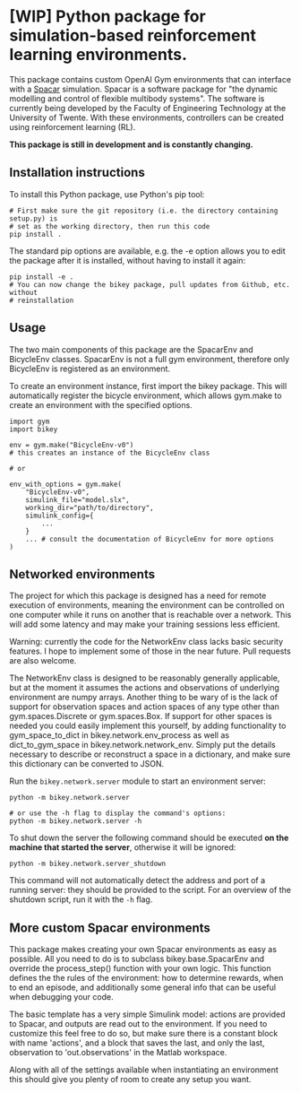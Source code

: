 # \[WIP\] Python package for simulation-based reinforcement learning environments.

This package contains custom OpenAI Gym environments that can interface with a
[Spacar](http://spacar.nl/spacar) simulation. Spacar is a software package for
"the dynamic modelling and control of flexible multibody systems". The
software is currently being developed by the Faculty of Engineering Technology
at the University of Twente. With these environments, controllers can be
created using reinforcement learning (RL).

**This package is still in development and is constantly changing.**

## Installation instructions
To install this Python package, use Python's pip tool:

```
# First make sure the git repository (i.e. the directory containing setup.py) is
# set as the working directory, then run this code
pip install .
```

The standard pip options are available, e.g. the -e option allows you to edit
the package after it is installed, without having to install it again:

```
pip install -e .
# You can now change the bikey package, pull updates from Github, etc. without
# reinstallation
```

## Usage
The two main components of this package are the SpacarEnv and BicycleEnv
classes. SpacarEnv is not a full gym environment, therefore only BicycleEnv
is registered as an environment.

To create an environment instance, first import the bikey package. This will
automatically register the bicycle environment, which allows gym.make to
create an environment with the specified options.

```
import gym
import bikey

env = gym.make("BicycleEnv-v0")
# this creates an instance of the BicycleEnv class

# or

env_with_options = gym.make(
    "BicycleEnv-v0",
    simulink_file="model.slx",
    working_dir="path/to/directory",
    simulink_config={
        ...
    }
    ... # consult the documentation of BicycleEnv for more options
)
```

## Networked environments
The project for which this package is designed has a need for remote execution
of environments, meaning the environment can be controlled on one computer
while it runs on another that is reachable over a network. This will add some
latency and may make your training sessions less efficient.

Warning: currently the code for the NetworkEnv class lacks basic security
features. I hope to implement some of those in the near future. Pull requests
are also welcome.

The NetworkEnv class is designed to be reasonably generally applicable, but at
the moment it assumes the actions and observations of underlying environment
are numpy arrays. Another thing to be wary of is the lack of support for
observation spaces and action spaces of any type other than gym.spaces.Discrete
or gym.spaces.Box. If support for other spaces is needed you could easily
implement this yourself, by adding functionality to gym_space_to_dict in 
bikey.network.env_process as well as dict_to_gym_space in 
bikey.network.network_env. Simply put the details necessary to describe or 
reconstruct a space in a dictionary, and make sure this dictionary can be
converted to JSON.

Run the `bikey.network.server` module to start an environment server:

```
python -m bikey.network.server

# or use the -h flag to display the command's options:
python -m bikey.network.server -h
```

To shut down the server the following command should be executed **on the
machine that started the server**, otherwise it will be ignored:

```
python -m bikey.network.server_shutdown
```

This command will not automatically detect the address and port of a running
server: they should be provided to the script. For an overview of the shutdown
script, run it with the `-h` flag.

## More custom Spacar environments
This package makes creating your own Spacar environments as easy as possible.
All you need to do is to subclass bikey.base.SpacarEnv and override the
process_step() function with your own logic. This function defines the
the rules of the environment: how to determine rewards, when to end an episode,
and additionally some general info that can be useful when debugging your code.

The basic template has a very simple Simulink model: actions are provided to
Spacar, and outputs are read out to the environment. If you need to customize
this feel free to do so, but make sure there is a constant block with name
'actions', and a block that saves the last, and only the last, observation
to 'out.observations' in the Matlab workspace.

Along with all of the settings available when instantiating an environment
this should give you plenty of room to create any setup you want.